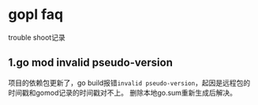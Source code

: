 # gopl faq
trouble shoot记录
## 1.go mod invalid pseudo-version
项目的依赖包更新了，go build报错`invalid pseudo-version`，起因是远程包的时间戳和gomod记录的时间戳对不上。
删除本地go.sum重新生成后解决。
